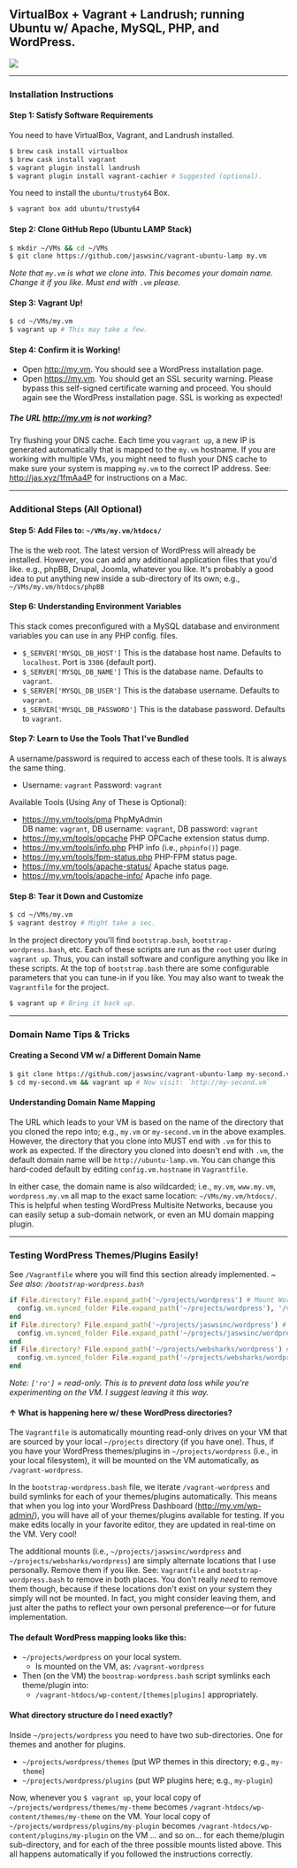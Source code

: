## VirtualBox + Vagrant + Landrush; running Ubuntu w/ Apache, MySQL, PHP, and WordPress.

![](http://cdn.websharks-inc.com/jaswsinc/uploads/2015/03/os-x-vagrant-virtualbox.png)

---

### Installation Instructions

#### Step 1: Satisfy Software Requirements

You need to have VirtualBox, Vagrant, and Landrush installed.

```bash
$ brew cask install virtualbox
$ brew cask install vagrant
$ vagrant plugin install landrush
$ vagrant plugin install vagrant-cachier # Suggested (optional).
```

You need to install the `ubuntu/trusty64` Box.

```bash
$ vagrant box add ubuntu/trusty64
```

#### Step 2: Clone GitHub Repo (Ubuntu LAMP Stack)

```bash
$ mkdir ~/VMs && cd ~/VMs
$ git clone https://github.com/jaswsinc/vagrant-ubuntu-lamp my.vm
```

_Note that `my.vm` is what we clone into. This becomes your domain name. Change it if you like. Must end with `.vm` please._

#### Step 3: Vagrant Up!

```bash
$ cd ~/VMs/my.vm
$ vagrant up # This may take a few.
```

#### Step 4: Confirm it is Working!

- Open <http://my.vm>. You should see a WordPress installation page.
- Open <https://my.vm>. You should get an SSL security warning. Please bypass this self-signed certificate warning and proceed. You should again see the WordPress installation page. SSL is working as expected!

##### The URL <http://my.vm> is not working?

Try flushing your DNS cache. Each time you `vagrant up`, a new IP is generated automatically that is mapped to the `my.vm` hostname. If you are working with multiple VMs, you might need to flush your DNS cache to make sure your system is mapping `my.vm` to the correct IP address. See: <http://jas.xyz/1fmAa4P> for instructions on a Mac.

---

### Additional Steps (All Optional)

#### Step 5: Add Files to: `~/VMs/my.vm/htdocs/`

The is the web root. The latest version of WordPress will already be installed. However, you can add any additional application files that you'd like. e.g., phpBB, Drupal, Joomla, whatever you like. It's probably a good idea to put anything new inside a sub-directory of its own; e.g., `~/VMs/my.vm/htdocs/phpBB`

#### Step 6: Understanding Environment Variables

This stack comes preconfigured with a MySQL database and environment variables you can use in any PHP config. files.

- `$_SERVER['MYSQL_DB_HOST']` This is the database host name. Defaults to `localhost`. Port is `3306` (default port).
- `$_SERVER['MYSQL_DB_NAME']` This is the database name. Defaults to `vagrant`.
- `$_SERVER['MYSQL_DB_USER']` This is the database username. Defaults to `vagrant`.
- `$_SERVER['MYSQL_DB_PASSWORD']` This is the database password. Defaults to `vagrant`.

#### Step 7: Learn to Use the Tools That I've Bundled

A username/password is required to access each of these tools. It is always the same thing.

- Username: `vagrant` Password: `vagrant`

Available Tools (Using Any of These is Optional):

- <https://my.vm/tools/pma> PhpMyAdmin  
  DB name: `vagrant`, DB username: `vagrant`, DB password: `vagrant`
- <https://my.vm/tools/opcache> PHP OPCache extension status dump.
- <https://my.vm/tools/info.php> PHP info (i.e., `phpinfo()`) page.
- <https://my.vm/tools/fpm-status.php> PHP-FPM status page.
- <https://my.vm/tools/apache-status/> Apache status page.
- <https://my.vm/tools/apache-info/> Apache info page.

#### Step 8: Tear it Down and Customize

```bash
$ cd ~/VMs/my.vm
$ vagrant destroy # Might take a sec.
```

In the project directory you'll find `bootstrap.bash`, `bootstrap-wordpress.bash`, etc. Each of these scripts are run as the `root` user during `vagrant up`. Thus, you can install software and configure anything you like in these scripts. At the top of `bootstrap.bash` there are some configurable parameters that you can tune-in if you like. You may also want to tweak the `Vagrantfile` for the project.

```bash
$ vagrant up # Bring it back up.
```

---

### Domain Name Tips & Tricks

#### Creating a Second VM w/ a Different Domain Name

```bash
$ git clone https://github.com/jaswsinc/vagrant-ubuntu-lamp my-second.vm
$ cd my-second.vm && vagrant up # Now visit: `http://my-second.vm`
```

#### Understanding Domain Name Mapping

The URL which leads to your VM is based on the name of the directory that you cloned the repo into; e.g., `my.vm` or `my-second.vm` in the above examples. However, the directory that you clone into MUST end with `.vm` for this to work as expected. If the directory you cloned into doesn't end with `.vm`, the default domain name will be `http://ubuntu-lamp.vm`. You can change this hard-coded default by editing `config.vm.hostname` in `Vagrantfile`.

In either case, the domain name is also wildcarded; i.e., `my.vm`, `www.my.vm`, `wordpress.my.vm` all map to the exact same location: `~/VMs/my.vm/htdocs/`. This is helpful when testing WordPress Multisite Networks, because you can easily setup a sub-domain network, or even an MU domain mapping plugin.

---

### Testing WordPress Themes/Plugins Easily!

See `/Vagrantfile` where you will find this section already implemented.
_~ See also: `/bootstrap-wordpress.bash`_

```ruby
if File.directory? File.expand_path('~/projects/wordpress') # Mount WordPress projects directory.
  config.vm.synced_folder File.expand_path('~/projects/wordpress'), '/vagrant-wordpress', mount_options: ['ro']
end
if File.directory? File.expand_path('~/projects/jaswsinc/wordpress') # Mount WordPress projects directory.
  config.vm.synced_folder File.expand_path('~/projects/jaswsinc/wordpress'), '/vagrant-jaswsinc-wordpress', mount_options: ['ro']
end
if File.directory? File.expand_path('~/projects/websharks/wordpress') # Mount WordPress projects directory.
  config.vm.synced_folder File.expand_path('~/projects/websharks/wordpress'), '/vagrant-websharks-wordpress', mount_options: ['ro']
end
```

_Note: `['ro']` = read-only. This is to prevent data loss while you're experimenting on the VM. I suggest leaving it this way._

#### ↑ What is happening here w/ these WordPress directories?

The `Vagrantfile` is automatically mounting read-only drives on your VM that are sourced by your local `~/projects` directory (if you have one). Thus, if you have your WordPress themes/plugins in `~/projects/wordpress` (i.e., in your local filesystem), it will be mounted on the VM automatically, as `/vagrant-wordpress`.

In the `bootstrap-wordpress.bash` file, we iterate `/vagrant-wordpress` and build symlinks for each of your themes/plugins automatically. This means that when you log into your WordPress Dashboard (<http://my.vm/wp-admin/>), you will have all of your themes/plugins available for testing. If you make edits locally in your favorite editor, they are updated in real-time on the VM. Very cool!

The additional mounts (i.e., `~/projects/jaswsinc/wordpress` and `~/projects/websharks/wordpress`) are simply alternate locations that I use personally. Remove them if you like. See: `Vagrantfile` and `bootstrap-wordpress.bash` to remove in both places. You don't really _need_ to remove them though, because if these locations don't exist on your system they simply will not be mounted. In fact, you might consider leaving them, and just alter the paths to reflect your own personal preference—or for future implementation.

#### The default WordPress mapping looks like this:

- `~/projects/wordpress` on your local system.
  - Is mounted on the VM, as: `/vagrant-wordpress`
- Then (on the VM) the `boostrap-wordpress.bash` script symlinks each theme/plugin into:
  - `/vagrant-htdocs/wp-content/[themes|plugins]` appropriately.

#### What directory structure do I need exactly?

Inside `~/projects/wordpress` you need to have two sub-directories. One for themes and another for plugins.

- `~/projects/wordpress/themes` (put WP themes in this directory; e.g., `my-theme`)
- `~/projects/wordpress/plugins` (put WP plugins here; e.g., `my-plugin`)

Now, whenever you `$ vagrant up`, your local copy of `~/projects/wordpress/themes/my-theme` becomes `/vagrant-htdocs/wp-content/themes/my-theme` on the VM. Your local copy of `~/projects/wordpress/plugins/my-plugin` becomes `/vagrant-htdocs/wp-content/plugins/my-plugin` on the VM ... and so on... for each theme/plugin sub-directory, and for each of the three possible mounts listed above. This all happens automatically if you followed the instructions correctly.
